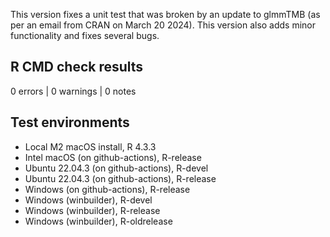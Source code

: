 This version fixes a unit test that was broken by an update to glmmTMB (as per
an email from CRAN on March 20 2024). This version also adds minor functionality
and fixes several bugs.

## R CMD check results

0 errors | 0 warnings | 0 notes

## Test environments

* Local M2 macOS install, R 4.3.3
* Intel macOS (on github-actions), R-release
* Ubuntu 22.04.3 (on github-actions), R-devel
* Ubuntu 22.04.3 (on github-actions), R-release
* Windows (on github-actions), R-release
* Windows (winbuilder), R-devel
* Windows (winbuilder), R-release
* Windows (winbuilder), R-oldrelease
